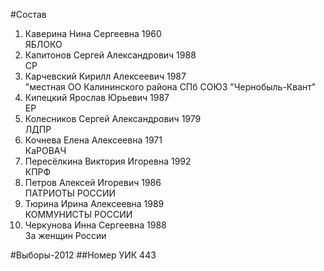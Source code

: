 #Состав
1. Каверина Нина Сергеевна 1960   
    ЯБЛОКО
2. Капитонов Сергей Александрович 1988   
    СР
3. Карчевский Кирилл Алексеевич 1987   
    "местная ОО Калининского района СПб СОЮЗ "Чернобыль-Квант"
4. Кипецкий Ярослав Юрьевич 1987   
    ЕР
5. Колесников Сергей Александрович 1979   
    ЛДПР
6. Кочнева Елена Алексеевна 1971   
    КаРОВАЧ
7. Пересёлкина Виктория Игоревна 1992   
    КПРФ
8. Петров Алексей Игоревич 1986   
    ПАТРИОТЫ РОССИИ
9. Тюрина Ирина Алексеевна 1989   
    КОММУНИСТЫ РОССИИ
10. Черкунова Инна Сергеевна 1988   
    За женщин России

#Выборы-2012
##Номер УИК
443